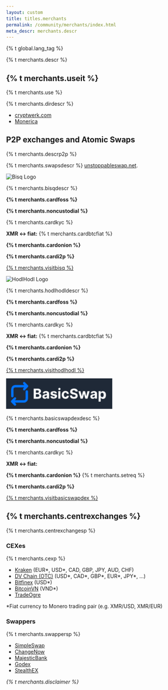 ```yaml
---
layout: custom
title: titles.merchants
permalink: /community/merchants/index.html
meta_descr: merchants.descr
---
```

{% t global.lang_tag %}
<section class="container">
  <div class="merchants site-wrap">
    <div class="text-center container description">
      <p>{% t merchants.descr %}</p>
    </div>
    <div class="full col-lg-12 col-md-12 col-sm-12 col-xs-12">
      <div class="info-block">
        <h2>{% t merchants.useit %}</h2>
        <p>{% t merchants.use %}</p>
        <p>{% t merchants.dirdescr %}</p>
        <ul class="logo">
          <li><a href="https://cryptwerk.com/pay-with/xmr/">cryptwerk.com</a></li>
          <li><a href="https://monerica.com">Monerica</a></li>
        </ul>
      </div>
    </div>
    <div class="full col-lg-12 col-md-12 col-sm-12 col-xs-12">
      <div class="info-block">
        <h2>P2P exchanges and Atomic Swaps</h2>
        <p>{% t merchants.descrp2p %}</p>
        <p>{% t merchants.swapsdescr %} <a href="https://unstoppableswap.net/">unstoppableswap.net</a>.</p>
      </div>
    </div>
    <div class="row">
      <div class="left half no-pad-sm col-lg-6 col-md-6 col-sm-12 col-xs-12">
        <div class="info-block">
          <div class="center-xs">
            <img class="merch" src="/img/merchants/bisq.svg" alt="Bisq Logo" title="Bisq">
            <p>{% t merchants.bisqdescr %}</p>
          </div>
          <div>
            <p><b>{% t merchants.cardfoss %}</b> <span class="check"></span></p>
            <p><b>{% t merchants.noncustodial %}</b> <span class="check"></span></p>
            <p>{% t merchants.cardkyc %} <span class="check"></span></p>
            <p><b>XMR &#8596; fiat:</b> <span class="cross"></span> {% t merchants.cardbtcfiat %}</p>
            <p><b>{% t merchants.cardonion %}</b> <span class="cross"></span></p>
            <p><b>{% t merchants.cardi2p %}</b> <span class="cross"></span></p>
          </div>
          <div class="center-xs">
          <p><a href="https://bisq.network/" class="btn-link btn-fixed btn-primary-top">{% t merchants.visitbisq %}</a></p>
          </div>
        </div>
      </div>
      <div class="right half no-pad-sm col-lg-6 col-md-6 col-sm-12 col-xs-12">
        <div class="info-block">
          <div class="center-xs">
            <img class="merch" src="/img/merchants/hodlhodl.jpg" alt="HodlHodl Logo" title="HodlHodl">
            <p>{% t merchants.hodlhodldescr %}</p>
          </div>
          <div>
            <p><b>{% t merchants.cardfoss %}</b> <span class="cross"></span></p>
            <p><b>{% t merchants.noncustodial %}</b> <span class="check"></span></p>
            <p>{% t merchants.cardkyc %} <span class="check"></span></p>
            <p><b>XMR &#8596; fiat:</b> <span class="cross"></span> {% t merchants.cardbtcfiat %}</p>
            <p><b>{% t merchants.cardonion %}</b> <span class="cross"></span></p>
            <p><b>{% t merchants.cardi2p %}</b> <span class="cross"></span></p>
          </div>
          <div class="center-xs">
            <p><a href="https://hodlhodl.com" class="btn-link btn-fixed btn-primary-top">{% t merchants.visithodlhodl %}</a></p>
          </div>
        </div>
      </div>
      <div class="left half no-pad-sm col-lg-6 col-md-6 col-sm-12 col-xs-12">
        <div class="info-block">
          <div class="center-xs">
            <img class="merch" src="/img/merchants/basicswapdex.png" alt="BasicSwapDEX Logo" title="BasicSwapDEX">
            <p>{% t merchants.basicswapdexdesc %}</p>
          </div>
          <div>
            <p><b>{% t merchants.cardfoss %}</b> <span class="check"></span></p>
            <p><b>{% t merchants.noncustodial %}</b> <span class="check"></span></p>
            <p>{% t merchants.cardkyc %} <span class="check"></span></p>
            <p><b>XMR &#8596; fiat:</b> <span class="cross"></span></p>
            <p><b>{% t merchants.cardonion %}</b> {% t merchants.setreq %} </p>
            <p><b>{% t merchants.cardi2p %}</b> <span class="cross"></span></p>
          </div>
          <div class="center-xs">
            <p><a href="https://basicswapdex.com" class="btn-link btn-fixed btn-primary-top">{% t merchants.visitbasicswapdex %}</a></p>
          </div>
        </div>
      </div>
    </div>
    <div class="full col-lg-12 col-md-12 col-sm-12 col-xs-12">
      <div class="info-block">
        <h2>{% t merchants.centrexchanges %}</h2>
        <p>{% t merchants.centrexchangesp %}</p>
        <h3>CEXes</h3>
        <p>{% t merchants.cexp %}</p>
        <ul class="logo">
            <li><a href="https://www.kraken.com/">Kraken</a> (EUR*, USD*, CAD, GBP, JPY, AUD, CHF)</li>
            <li><a href="https://dvchain.co/">DV Chain (OTC)</a> (USD*, CAD*, GBP*, EUR*, JPY*, ...)</li>
            <li><a href="https://www.bitfinex.com/">Bitfinex</a> (USD*)</li>
            <li><a href="https://bitcoinvn.io?deposit=vnd&settle=xmr">BitcoinVN</a> (VND*)</li>
            <li><a href="https://tradeogre.com/">TradeOgre</a></li>
          </ul>
          <p>*Fiat currency to Monero trading pair (e.g. XMR/USD, XMR/EUR)</p>
        <h3>Swappers</h3>
        <p>{% t merchants.swappersp %}</p>
        <ul class="logo">
            <li><a href="https://simpleswap.io/">SimpleSwap</a></li>
            <li><a href="https://changenow.io/">ChangeNow</a></li>
            <li><a href="https://majesticbank.sc/">MajesticBank</a></li>
            <li><a href="https://godex.io/">Godex</a></li>
            <li><a href="https://stealthex.io/">StealthEX</a></li>
          </ul>
      </div>
    </div>
    <div class="text-center container description">
      <p><em>{% t merchants.disclaimer %}</em></p>
    </div>
  </div>
</section>
